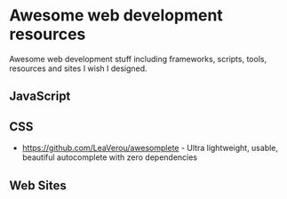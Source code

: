 # Awesome web development resources
Awesome web development stuff including frameworks, scripts, tools, resources and sites I wish I designed.

## JavaScript


## CSS
* https://github.com/LeaVerou/awesomplete - Ultra lightweight, usable, beautiful autocomplete with zero dependencies
## Web Sites
